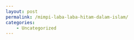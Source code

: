```yaml
---
layout: post
permalink: /mimpi-laba-laba-hitam-dalam-islam/
categories:
    - Uncategorized
---
```


